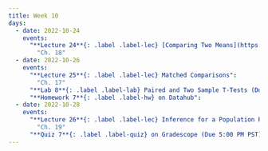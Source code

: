 ```yaml
---
title: Week 10
days:
  - date: 2022-10-24
    events:
      "**Lecture 24**{: .label .label-lec} [Comparing Two Means](https://ph142-ucb.github.io/fa22/src/lec/024_Comparing-two-means.pdf)":
        "Ch. 18"
  - date: 2022-10-26
    events:
      "**Lecture 25**{: .label .label-lec} Matched Comparisons": 
        "Ch. 17"
      "**Lab 8**{: .label .label-lab} Paired and Two Sample T-Tests (Due October 28)":
      "**Homework 7**{: .label .label-hw} on Datahub":
  - date: 2022-10-28
    events:
      "**Lecture 26**{: .label .label-lec} Inference for a Population Proportion":
        "Ch. 19"
      "**Quiz 7**{: .label .label-quiz} on Gradescope (Due 5:00 PM PST)":
---
```

